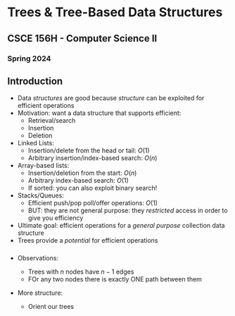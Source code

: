 
# Trees & Tree-Based Data Structures
## CSCE 156H - Computer Science II
### Spring 2024

## Introduction

* Data *structures* are good because *structure* can be exploited for efficient operations
* Motivation: want a data structure that supports efficient:
  * Retrieval/search
  * Insertion
  * Deletion
* Linked Lists:
  * Insertion/delete from the head or tail: $O(1)$
  * Arbitrary insertion/index-based search: $O(n)$
* Array-based lists:
  * Insertion/deletion from the start: $O(n)$
  * Arbitrary index-based search: $O(1)$
  * If sorted: you can also exploit binary search!
* Stacks/Queues:
  * Efficient push/pop poll/offer operations: $O(1)$
  * BUT: they are not general purpose: they *restricted* access in order to give you efficiency
* Ultimate goal: efficient operations for a *general purpose* collection data structure
* Trees provide a *potential* for efficient operations

###

* Observations:
  * Trees with $n$ nodes have $n-1$ edges
  * FOr any two nodes there is exactly ONE path between them

* More structure:
  * Orient our trees

```text










```

